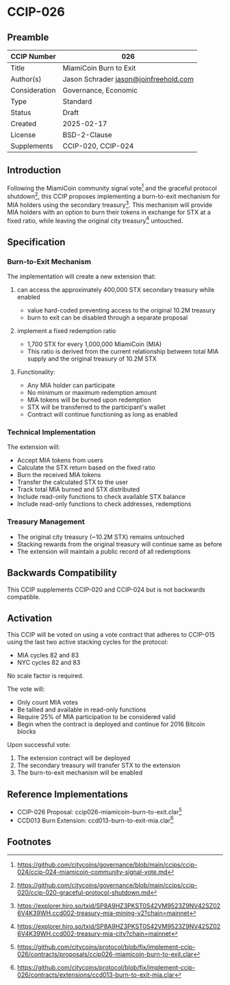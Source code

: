 # CCIP-026

## Preamble

| CCIP Number   | 026                                   |
| ------------- | ------------------------------------- |
| Title         | MiamiCoin Burn to Exit                |
| Author(s)     | Jason Schrader jason@joinfreehold.com |
| Consideration | Governance, Economic                  |
| Type          | Standard                              |
| Status        | Draft                                 |
| Created       | 2025-02-17                            |
| License       | BSD-2-Clause                          |
| Supplements   | CCIP-020, CCIP-024                    |

## Introduction

Following the MiamiCoin community signal vote[^1] and the graceful protocol shutdown[^2], this CCIP proposes implementing a burn-to-exit mechanism for MIA holders using the secondary treasury[^3]. This mechanism will provide MIA holders with an option to burn their tokens in exchange for STX at a fixed ratio, while leaving the original city treasury[^4] untouched.

## Specification

### Burn-to-Exit Mechanism

The implementation will create a new extension that:

1. can access the approximately 400,000 STX secondary treasury while enabled

   - value hard-coded preventing access to the original 10.2M treasury
   - burn to exit can be disabled through a separate proposal

2. implement a fixed redemption ratio

   - 1,700 STX for every 1,000,000 MiamiCoin (MIA)
   - This ratio is derived from the current relationship between total MIA supply and the original treasury of 10.2M STX

3. Functionality:

   - Any MIA holder can participate
   - No minimum or maximum redemption amount
   - MIA tokens will be burned upon redemption
   - STX will be transferred to the participant's wallet
   - Contract will continue functioning as long as enabled

### Technical Implementation

The extension will:

- Accept MIA tokens from users
- Calculate the STX return based on the fixed ratio
- Burn the received MIA tokens
- Transfer the calculated STX to the user
- Track total MIA burned and STX distributed
- Include read-only functions to check available STX balance
- Include read-only functions to check addresses, redemptions

### Treasury Management

- The original city treasury (~10.2M STX) remains untouched
- Stacking rewards from the original treasury will continue same as before
- The extension will maintain a public record of all redemptions

## Backwards Compatibility

This CCIP supplements CCIP-020 and CCIP-024 but is not backwards compatible.

## Activation

This CCIP will be voted on using a vote contract that adheres to CCIP-015 using the last two active stacking cycles for the protocol:

- MIA cycles 82 and 83
- NYC cycles 82 and 83

No scale factor is required.

The vote will:
- Only count MIA votes
- Be tallied and available in read-only functions
- Require 25% of MIA participation to be considered valid
- Begin when the contract is deployed and continue for 2016 Bitcoin blocks

Upon successful vote:
1. The extension contract will be deployed
2. The secondary treasury will transfer STX to the extension
3. The burn-to-exit mechanism will be enabled

## Reference Implementations

- CCIP-026 Proposal: ccip026-miamicoin-burn-to-exit.clar[^5]
- CCD013 Burn Extension: ccd013-burn-to-exit-mia.clar[^6]

## Footnotes

[^1]: https://github.com/citycoins/governance/blob/main/ccips/ccip-024/ccip-024-miamicoin-community-signal-vote.md
[^2]: https://github.com/citycoins/governance/blob/main/ccips/ccip-020/ccip-020-graceful-protocol-shutdown.md
[^3]: https://explorer.hiro.so/txid/SP8A9HZ3PKST0S42VM9523Z9NV42SZ026V4K39WH.ccd002-treasury-mia-mining-v2?chain=mainnet
[^4]: https://explorer.hiro.so/txid/SP8A9HZ3PKST0S42VM9523Z9NV42SZ026V4K39WH.ccd002-treasury-mia-city?chain=mainnet
[^5]: https://github.com/citycoins/protocol/blob/fix/implement-ccip-026/contracts/proposals/ccip026-miamicoin-burn-to-exit.clar
[^6]: https://github.com/citycoins/protocol/blob/fix/implement-ccip-026/contracts/extensions/ccd013-burn-to-exit-mia.clar

